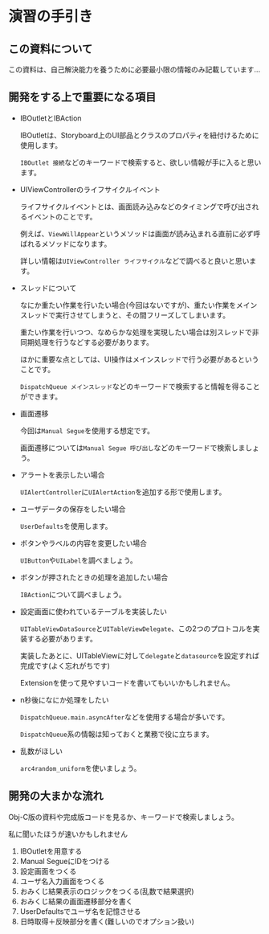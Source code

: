 # 演習の手引き

## この資料について

この資料は、自己解決能力を養うために必要最小限の情報のみ記載しています...

## 開発をする上で重要になる項目

- IBOutletとIBAction

  IBOutletは、Storyboard上のUI部品とクラスのプロパティを紐付けるために使用します。

  `IBOutlet 接続`などのキーワードで検索すると、欲しい情報が手に入ると思います。

- UIViewControllerのライフサイクルイベント

  ライフサイクルイベントとは、画面読み込みなどのタイミングで呼び出されるイベントのことです。

  例えば、`ViewWillAppear`というメソッドは画面が読み込まれる直前に必ず呼ばれるメソッドになります。

  詳しい情報は`UIViewController ライフサイクル`などで調べると良いと思います。

- スレッドについて

  なにか重たい作業を行いたい場合(今回はないですが)、重たい作業をメインスレッドで実行させてしまうと、その間フリーズしてしまいます。

  重たい作業を行いつつ、なめらかな処理を実現したい場合は別スレッドで非同期処理を行うなどする必要があります。

  ほかに重要な点としては、UI操作はメインスレッドで行う必要があるということです。

  `DispatchQueue メインスレッド`などのキーワードで検索すると情報を得ることができます。

- 画面遷移

  今回は`Manual Segue`を使用する想定です。

  画面遷移については`Manual Segue 呼び出し`などのキーワードで検索しましょう。

- アラートを表示したい場合

  `UIAlertController`に`UIAlertAction`を追加する形で使用します。

- ユーザデータの保存をしたい場合

  `UserDefaults`を使用します。

- ボタンやラベルの内容を変更したい場合

  `UIButton`や`UILabel`を調べましょう。

- ボタンが押されたときの処理を追加したい場合

  `IBAction`について調べましょう。

- 設定画面に使われているテーブルを実装したい

  `UITableViewDataSource`と`UITableViewDelegate`、この2つのプロトコルを実装する必要があります。
  
  実装したあとに、UITableViewに対して`delegate`と`datasource`を設定すれば完成です(よく忘れがちです)
  
  Extensionを使って見やすいコードを書いてもいいかもしれません。

- n秒後になにか処理をしたい

  `DispatchQueue.main.asyncAfter`などを使用する場合が多いです。

  `DispatchQueue`系の情報は知っておくと業務で役に立ちます。

- 乱数がほしい

  `arc4random_uniform`を使いましょう。

## 開発の大まかな流れ

Obj-C版の資料や完成版コードを見るか、キーワードで検索しましょう。

私に聞いたほうが速いかもしれません

1. IBOutletを用意する
2. Manual SegueにIDをつける
3. 設定画面をつくる
4. ユーザ名入力画面をつくる
5. おみくじ結果表示のロジックをつくる(乱数で結果選択)
6. おみくじ結果の画面遷移部分を書く
7. UserDefaultsでユーザ名を記憶させる
8. 日時取得＋反映部分を書く(難しいのでオプション扱い)